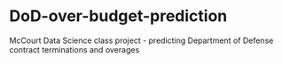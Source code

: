 # DoD-over-budget-prediction
McCourt Data Science class project - predicting Department of Defense contract terminations and overages

